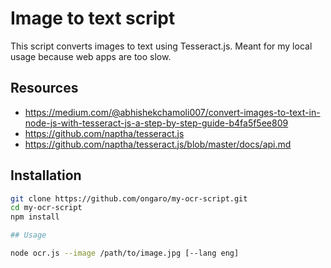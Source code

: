 # Image to text script

This script converts images to text using Tesseract.js. Meant for my local usage because web apps are too slow.

## Resources
- https://medium.com/@abhishekchamoli007/convert-images-to-text-in-node-js-with-tesseract-js-a-step-by-step-guide-b4fa5f5ee809
- https://github.com/naptha/tesseract.js
- https://github.com/naptha/tesseract.js/blob/master/docs/api.md

## Installation

```bash
git clone https://github.com/ongaro/my-ocr-script.git
cd my-ocr-script
npm install

## Usage

node ocr.js --image /path/to/image.jpg [--lang eng]

